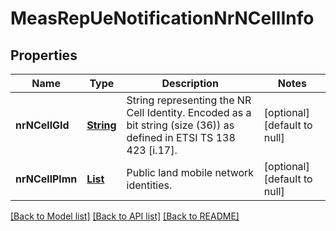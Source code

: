 # MeasRepUeNotificationNrNCellInfo
## Properties

Name | Type | Description | Notes
------------ | ------------- | ------------- | -------------
**nrNCellGId** | [**String**](string.md) | String representing the NR Cell Identity. Encoded as a bit string (size (36)) as defined in ETSI TS 138 423 [i.17]. | [optional] [default to null]
**nrNCellPlmn** | [**List**](Plmn.md) | Public land mobile network identities. | [optional] [default to null]

[[Back to Model list]](../README.md#documentation-for-models) [[Back to API list]](../README.md#documentation-for-api-endpoints) [[Back to README]](../README.md)

